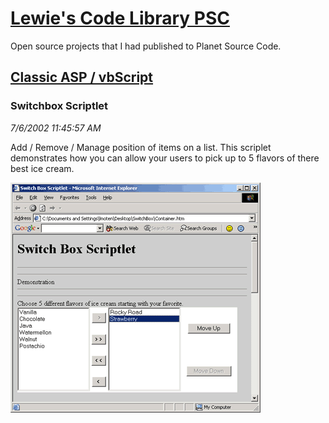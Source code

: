 # [Lewie's Code Library PSC](../../README.md)

Open source projects that I had published to Planet Source Code.

## [Classic ASP / vbScript](../README.md)

### Switchbox Scriptlet

*7/6/2002 11:45:57 AM*

Add / Remove / Manage position of items on a list. This scriplet demonstrates how you can allow your users to pick up to 5 flavors of there best ice cream.

![Screenshot of Switchbox Scriptlet](./screenshot.gif)



